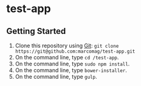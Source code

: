 # test-app

## Getting Started
1. Clone this repository using [Git](http://git-scm.com/): `git clone https://git@github.com:marcomag/test-app.git`
2. On the command line, type `cd /test-app`.
3. On the command line, type `sudo npm install`.
4. On the command line, type `bower-installer`.
5. On the command line, type `gulp`.
